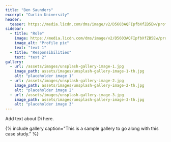 ```yaml
---
title: "Ben Saunders"
excerpt: "Curtin University"
header:
  teaser: https://media.licdn.com/dms/image/v2/D5603AQFIpfbXfZB5Ew/profile-displayphoto-shrink_200_200/B56ZWypbDyGUAY-/0/1742458958891?e=2147483647&v=beta&t=oNifgYtyqgdmFbplA9yjQdlDvhZTL5z_lS70riauKQA
sidebar:
  - title: "Role"
    image: https://media.licdn.com/dms/image/v2/D5603AQFIpfbXfZB5Ew/profile-displayphoto-shrink_200_200/B56ZWypbDyGUAY-/0/1742458958891?e=2147483647&v=beta&t=oNifgYtyqgdmFbplA9yjQdlDvhZTL5z_lS70riauKQA
    image_alt: "Profile pic"
    text: "text 1"
  - title: "Responsibilities"
    text: "text 2"
gallery:
  - url: /assets/images/unsplash-gallery-image-1.jpg
    image_path: assets/images/unsplash-gallery-image-1-th.jpg
    alt: "placeholder image 1"
  - url: /assets/images/unsplash-gallery-image-2.jpg
    image_path: assets/images/unsplash-gallery-image-2-th.jpg
    alt: "placeholder image 2"
  - url: /assets/images/unsplash-gallery-image-3.jpg
    image_path: assets/images/unsplash-gallery-image-3-th.jpg
    alt: "placeholder image 3"
---
```


Add text about Di here.

{% include gallery caption="This is a sample gallery to go along with this case study." %}
